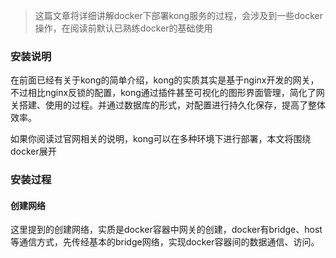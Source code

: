 > 这篇文章将详细讲解docker下部署kong服务的过程，会涉及到一些docker操作，在阅读前默认已熟练docker的基础使用

### 安装说明

在前面已经有关于kong的简单介绍，kong的实质其实是基于nginx开发的网关，不过相比nginx反锁的配置，kong通过插件甚至可视化的图形界面管理，简化了网关搭建、使用的过程。并通过数据库的形式，对配置进行持久化保存，提高了整体效率。

如果你阅读过官网相关的说明，kong可以在多种环境下进行部署，本文将围绕docker展开

### 安装过程

#### 创建网络

这里提到的创建网络，实质是docker容器中网关的创建，docker有bridge、host等通信方式，先传经基本的bridge网络，实现docker容器间的数据通信、访问。